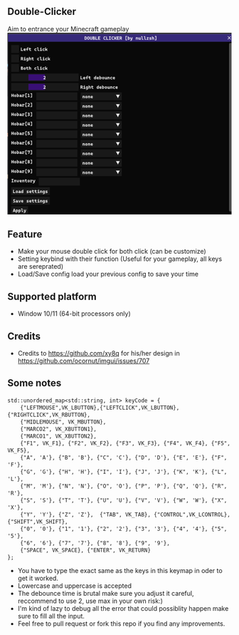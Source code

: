 ## Double-Clicker
Aim to entrance your Minecraft  gameplay 
![Description](https://github.com/DanyDuongg/Double-Clicker/blob/main/Screenshot%20(112).png)


## Feature
- Make your mouse double click for both click (can be customize)
- Setting keybind with their function (Useful for your gameplay, all keys are sereprated)
- Load/Save config load your previous config to save your time

## Supported platform
- Window 10/11 (64-bit processors only)

## Credits
- Credits to https://github.com/xy8q for his/her design in https://github.com/ocornut/imgui/issues/707

## Some notes
```keymap
std::unordered_map<std::string, int> keyCode = {
	{"LEFTMOUSE",VK_LBUTTON},{"LEFTCLICK",VK_LBUTTON},{"RIGHTCLICK",VK_RBUTTON},
	{"MIDLEMOUSE", VK_MBUTTON},
	{"MARCO2", VK_XBUTTON1},
	{"MARCO1", VK_XBUTTON2},
	{"F1", VK_F1}, {"F2", VK_F2}, {"F3", VK_F3}, {"F4", VK_F4}, {"F5", VK_F5},
	{"A", 'A'}, {"B", 'B'}, {"C", 'C'}, {"D", 'D'}, {"E", 'E'}, {"F", 'F'},
	{"G", 'G'}, {"H", 'H'}, {"I", 'I'}, {"J", 'J'}, {"K", 'K'}, {"L", 'L'},
	{"M", 'M'}, {"N", 'N'}, {"O", 'O'}, {"P", 'P'}, {"Q", 'Q'}, {"R", 'R'},
	{"S", 'S'}, {"T", 'T'}, {"U", 'U'}, {"V", 'V'}, {"W", 'W'}, {"X", 'X'},
	{"Y", 'Y'}, {"Z", 'Z'},  {"TAB", VK_TAB}, {"CONTROL",VK_LCONTROL},{"SHIFT",VK_SHIFT},
	{"0", '0'}, {"1", '1'}, {"2", '2'}, {"3", '3'}, {"4", '4'}, {"5", '5'},
	{"6", '6'}, {"7", '7'}, {"8", '8'}, {"9", '9'},
	{"SPACE", VK_SPACE}, {"ENTER", VK_RETURN}
};
```
- You have to type the exact same as the keys in this keymap in oder to get it worked.
- Lowercase and uppercase is accepted
- The debounce time is brutal make sure you adjust it careful, reccommend to use 2, use max in your own risk:)
- I'm kind of lazy to debug all the error that could possiblity happen make sure to fill all the input.
- Feel free to pull request or fork this repo if you find any improvements.
  
